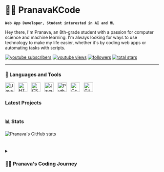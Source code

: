# 👨‍💻 PranavaKCode

**`Web App Developer, Student interested in AI and ML`**

Hey there, I'm Pranava, an 8th-grade student with a passion for computer science and machine learning. I'm always looking for ways to use technology to make my life easier, whether it's by coding web apps or automating tasks with scripts.

   <p align="left">
      <a href="https://www.youtube.com/@thecapitalist4560">
         <img alt="youtube subscribers" title="Subscribe to my YouTube channel" src="https://custom-icon-badges.demolab.com/youtube/channel/subscribers/UC2WHjPDvbE6O328n17ZGcfg?color=%23E05D44&label=SUBSCRIBE&logo=video&logoColor=white&style=for-the-badge&labelColor=CE4630"/></a> 
      <a href="https://www.youtube.com/@thecapitalist4560">
         <img alt="youtube views" title="YouTube views" src="https://custom-icon-badges.demolab.com/youtube/channel/views/UC2WHjPDvbE6O328n17ZGcfg?color=%23E1AD0E&logo=eye&logoColor=white&style=for-the-badge&labelColor=C79600"/></a> 
      <a href="https://github.com/PranavaKCode?tab=followers">
         <img alt="followers" title="Follow me on Github" src="https://custom-icon-badges.demolab.com/github/followers/PranavaKCode?color=236ad3&labelColor=1155ba&style=for-the-badge&logo=person-add&label=Follow&logoColor=white"/></a>
      <a href="https://github.com/PranavaKCode?tab=repositories">
         <img alt="total stars" title="Total stars on GitHub" src="https://custom-icon-badges.demolab.com/github/stars/PranavaKCode?color=55960c&style=for-the-badge&labelColor=488207&logo=star"/></a>
   </p>

---

### 🧰 Languages and Tools

<img align="left" alt="Java" width="30px" style="padding-right:10px;" src="https://cdn.jsdelivr.net/gh/devicons/devicon/icons/java/java-original.svg"/>
<img align="left" alt="HTML" width="30px" style="padding-right:10px;" src="https://cdn.jsdelivr.net/gh/devicons/devicon/icons/html5/html5-plain.svg" />
<img align="left" alt="CSS" width="30px" style="padding-right:10px;" src="https://cdn.jsdelivr.net/gh/devicons/devicon/icons/css3/css3-plain.svg" />
<img align="left" alt="JavaScript" width="30px" style="padding-right:10px;" src="https://cdn.jsdelivr.net/gh/devicons/devicon/icons/javascript/javascript-plain.svg" />
<img align="left" alt="Python" width="30px" style="padding-right:10px;" src="https://cdn.jsdelivr.net/gh/devicons/devicon/icons/python/python-plain.svg" />
<img align="left" alt="C++" width="30px" style="padding-right:10px;" src="https://cdn.jsdelivr.net/gh/devicons/devicon/icons/cplusplus/cplusplus-line.svg" />
<img align="left" alt="GitHub" width="30px" style="padding-right:10px;" src="https://cdn.jsdelivr.net/gh/devicons/devicon/icons/github/github-original.svg" />
<br />

#

###  Latest Projects


#

### 📊 Stats

![Pranava's GitHub stats](https://github-readme-stats.vercel.app/api?username=PranavaKCode&show_icons=true&theme=gruvbox)

<!-- ![GitHub Streak](https://streak-stats.demolab.com?user=PranavaKCode&theme=gruvbox&border_radius=4.5) -->

#

<details>
 <summary><h3>👨‍💻 Pranava's Coding Journey</h3></summary>
   I started my coding journey as a naive computer science student with a passion to learn everything I could about this programming world - code, AI, machine learning, and neural networks. And all the while, teaching myself iOS development with a dream to build my own app, but that soon got overshadowed by my desire to excel in AI and ML.  I'm always looking for ways to use technology to make my life easier, whether it's by coding web apps, creating neural networks to analyze information or automating tasks with scripts.
[website]: PranavaKCode.github.io
[youtube]: https://www.youtube.com/@thecapitalist4560
